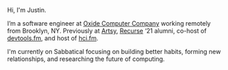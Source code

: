 
Hi, I'm Justin.

I’m a software engineer at [Oxide Computer Company](https://oxide.computer) working remotely from Brooklyn, NY. Previously at [Artsy](https://www.artsy.net), [Recurse](https://www.recurse.com/) ‘21 alumni, co-host of [devtools.fm](https://devtools.fm), and host of [hci.fm](https://hci.fm).

I'm currently on Sabbatical focusing on building better habits, forming new relationships, and researching the future of computing. 